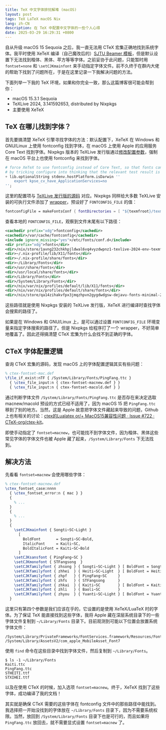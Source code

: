 ```yaml
---
title: TeX 中文字体排忧解难 (macOS)
layout: post
tags: TeX LaTeX macOS Nix
lang: zh-CN
description: 在 TeX 中配置中文字体的一些个人心得
date: 2025-03-29 16:29:31 +0800
---
```


自从升级 macOS 15 Sequoia 之后，我一直无法用 CTeX 宏集正确地找到系统字体。我平时使用 XeTeX 编译（自己魔改后的）[SJTU Beamer 模板](https://github.com/sjtug/SJTUBeamer)，但是默认设置下无法找到楷体、黑体、苹方等等字体。之前妥协于此问题，只能暂时用 `fontset=none` 和 `\setCJKmainfont` 来手动指定字体文件。前不久终于在群内大佬的帮助下找到了问题所在，于是在这里记录一下我解决问题的方法。

下面列举一下我的 TeX 环境，如果和你完全一致，那么这篇博客很可能会帮到你：
- macOS 15.3.1 Sequoia
- TeXLive 2024, 3.141592653, distributed by Nixpkgs
- 主要使用 XeTeX

## TeX 在哪儿找到字体？

首先要搞清楚 XeTeX 引擎寻找字体的方法：默认配置下，XeTeX 在 Windows 和 GNU/Linux 上使用 fontconfig 找到字体，在 macOS 上使用 Apple 的应用服务 Core Text 找到字体。Nixpkgs 版本的 TeXLive 发行版通过[修改配置参数](https://github.com/NixOS/nixpkgs/blob/10968e9b9f237004f3b27f45581cbb3e481bc270/pkgs/tools/typesetting/tex/texlive/bin.nix#L451-L455)，强制在 macOS 平台上也使用 fontconfig 来找到字体。

``` nix
# force XeTeX to use fontconfig instead of Core Text, so that fonts can be made available via FONTCONFIG_FILE,
# by tricking configure into thinking that the relevant test result is already in the config cache
+ lib.optionalString stdenv.hostPlatform.isDarwin ''
    export kpse_cv_have_ApplicationServices=no
'';
```

这里的配置项与 [TeXLive 发行版的源码](https://github.com/TeX-Live/texlive-source/blob/ee91fe9db19528afd000f8af6af0bd653118f2fa/texk/web2c/configure.ac#L286-L302) 对应。Nixpkgs 同样给大多数 TeXLive 安装的可执行文件添加了 [wrapper](https://github.com/NixOS/nixpkgs/blob/master/pkgs/tools/typesetting/tex/texlive/build-tex-env.nix)，预设好了 `FONTCONFIG_FILE` 的值：

``` nix
fontconfigFile = makeFontsConf { fontDirectories = [ "${texmfroot}/texmf-dist/fonts" ]; };
```

查看本地的 `FONTCONFIG_FILE`，观察到文件末尾有以下路径：

``` xml
<cachedir prefix="xdg">fontconfig</cachedir>
<cachedir>/var/cache/fontconfig</cachedir>
<include ignore_missing="yes">/etc/fonts/conf.d</include>
<dir prefix="xdg">fonts</dir>
<dir>/nix/store/1avng232chkhpjldwal6vq4vyzdwpnz1-texlive-2024-env-texmfroot/texmf-dist/fonts</dir>
<dir>~/.nix-profile/lib/X11/fonts</dir>
<dir>~/.nix-profile/share/fonts</dir>
<dir>~/Library/Fonts</dir>
<dir>/usr/share/fonts</dir>
<dir>/usr/local/share/fonts</dir>
<dir>/Library/Fonts</dir>
<dir>/System/Library/Fonts</dir>
<dir>/nix/var/nix/profiles/default/lib/X11/fonts</dir>
<dir>/nix/var/nix/profiles/default/share/fonts</dir>
<dir>/nix/store/qa14zihakvfpx3jmqzhpvn2gygdwdgsw-dejavu-fonts-minimal-2.37</dir>
```

这些路径就是使用 Nixpkgs 安装的 TeXLive 发行版，XeTeX 进行编译时查找字体会搜索的路径了。

如果是在 Windows 和 GNU/Linux 上，是可以通过设置 `FONTCONFIG_FILE` 环境变量来指定字体搜索的路径了。但是 Nixpkgs 给程序打了一个 wrapper，不好简单地覆盖了。因此还得搞清楚 CTeX 宏集为什么会找不到正确的字体。

## CTeX 字体配置逻辑

查询 CTeX 宏集的源码，发现 macOS 上的字体配置逻辑其实有些问题：

``` latex
% ctex-fontset-mac.def
\file_if_exist:nTF { /System/Library/Fonts/PingFang.ttc }
  { \ctex_file_input:n { ctex-fontset-macnew.def } }
  { \ctex_file_input:n { ctex-fontset-macold.def } }
```

通过判断字体文件 `/System/Library/Fonts/PingFang.ttc` 是否存在来决定选取 macnew/macold 预设的方式已经不适用了，因为 macOS 15 把 `PingFang.ttc` 移到了别的地方。当然，这是 Apple 故意把字体文件藏起来导致的问题，Github 上也有相关的讨论：[ctex的Lualatex or/+ MacOS15兼容性问题 · Issue #722 · CTeX-org/ctex-kit](https://github.com/CTeX-org/ctex-kit/issues/722)。

即使手动指定了 `fontset=macnew`，也可能找不到字体文件，因为楷体、黑体这些常见字体的字体文件也被 Apple 藏了起来，`/System/Library/Fonts` 下无法找到。

## 解决方法

先看看 `fontset=macnew` 会使用哪些字体：

``` latex
% ctex-fontset-macnew.def
\ctex_fontset_case:nnnn
  { \ctex_fontset_error:n { mac } }
  {
    % ...
  }
  {
    % ...
  }
  {
    \setCJKmainfont { Songti~SC~Light }
      [
        BoldFont       = Songti~SC~Bold,
        ItalicFont     = Kaiti~SC,
        BoldItalicFont = Kaiti~SC~Bold
      ]
    \setCJKsansfont { PingFang~SC }
    \setCJKmonofont { STFangsong  }
    \setCJKfamilyfont { zhsong } { Songti~SC~Light } [ BoldFont = Songti~SC~Bold ]
    \setCJKfamilyfont { zhhei  } { Heiti~SC~Light  } [ BoldFont = Heiti~SC~Medium ]
    \setCJKfamilyfont { zhpf   } { PingFang~SC     }
    \setCJKfamilyfont { zhfs   } { STFangsong      }
    \setCJKfamilyfont { zhkai  } { Kaiti~SC        } [ BoldFont = Kaiti~SC~Bold ]
    \setCJKfamilyfont { zhli   } { Baoli~SC        }
    \setCJKfamilyfont { zhyou  } { Yuanti~SC~Light } [ BoldFont = Yuanti~SC~Regular ]
  }
```

这里只有第四个参数是我们应该在乎的，它设置的是使用 XeTeX/LuaTeX 时的字体。为了保证 TeX 能直接找到这些字体，我将 Apple 藏在深层系统目录下的一些字体文件复制到 `~/Library/Fonts` 目录下。目前观测到可能以下位置会放置系统字体文件：

``` text
/System/Library/PrivateFrameworks/FontServices.framework/Resources/Fonts
/System/Library/AssetsV2/com_apple_MobileAsset_Font7
```

使用 `find` 命令在这些目录中找到字体文件，然后复制到 `~/Library/Fonts`。

``` console
$ ls -1 ~/Library/Fonts
Kaiti.ttc
PingFang.ttc
STHEITI.ttf
STXIHEI.ttf
```

以及在使用 CTeX 的时候，加入选项 `fontset=macnew`。终于，XeTeX 找到了这些字体，成功编译了我的文档！

其实就是确保 CTeX 需要的这些字体在 fontconfig 文件中的那些路径中能找到。我选择把一开始没找到的字体放在 `~/Library/Fonts` 目录下，因为不需要系统权限。当然，放回到 `/System/Library/Fonts` 目录下也是可行的，而且如果将 `PingFang.ttc` 放回去，就不需要显式设置 `fontset=macnew` 了。

